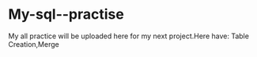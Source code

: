 # My-sql--practise
My all practice will be uploaded here for my next project.Here have:
Table Creation,Merge 
